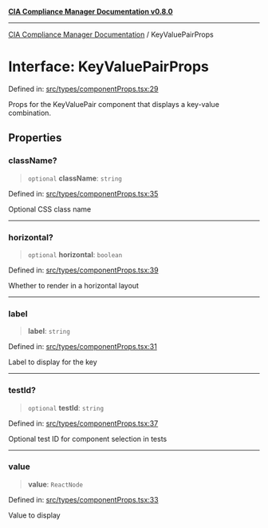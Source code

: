 [**CIA Compliance Manager Documentation v0.8.0**](../README.md)

***

[CIA Compliance Manager Documentation](../globals.md) / KeyValuePairProps

# Interface: KeyValuePairProps

Defined in: [src/types/componentProps.tsx:29](https://github.com/Hack23/cia-compliance-manager/blob/cb6149c89796a3270553cf52dea8f2c5b402dd17/src/types/componentProps.tsx#L29)

Props for the KeyValuePair component that displays a key-value combination.

## Properties

### className?

> `optional` **className**: `string`

Defined in: [src/types/componentProps.tsx:35](https://github.com/Hack23/cia-compliance-manager/blob/cb6149c89796a3270553cf52dea8f2c5b402dd17/src/types/componentProps.tsx#L35)

Optional CSS class name

***

### horizontal?

> `optional` **horizontal**: `boolean`

Defined in: [src/types/componentProps.tsx:39](https://github.com/Hack23/cia-compliance-manager/blob/cb6149c89796a3270553cf52dea8f2c5b402dd17/src/types/componentProps.tsx#L39)

Whether to render in a horizontal layout

***

### label

> **label**: `string`

Defined in: [src/types/componentProps.tsx:31](https://github.com/Hack23/cia-compliance-manager/blob/cb6149c89796a3270553cf52dea8f2c5b402dd17/src/types/componentProps.tsx#L31)

Label to display for the key

***

### testId?

> `optional` **testId**: `string`

Defined in: [src/types/componentProps.tsx:37](https://github.com/Hack23/cia-compliance-manager/blob/cb6149c89796a3270553cf52dea8f2c5b402dd17/src/types/componentProps.tsx#L37)

Optional test ID for component selection in tests

***

### value

> **value**: `ReactNode`

Defined in: [src/types/componentProps.tsx:33](https://github.com/Hack23/cia-compliance-manager/blob/cb6149c89796a3270553cf52dea8f2c5b402dd17/src/types/componentProps.tsx#L33)

Value to display
